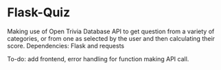 # Flask-Quiz

Making use of Open Trivia Database API to get question from a variety of categories, or from one as selected by the user 
and then calculating their score. 
Dependencies: Flask and requests 

To-do: add frontend, error handling for function making API call.
